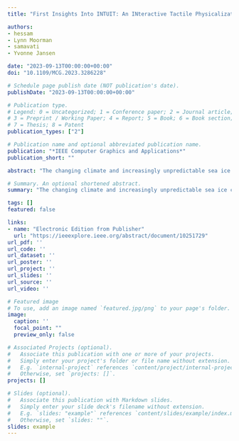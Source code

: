 ```yaml
---
title: "First Insights Into INTUIT: An INteractive Tactile Physicalization for User Interpretation of RADAR Technology"

authors:
- hessam
- Lynn Moorman
- samavati
- Yvonne Jansen

date: "2023-09-13T00:00:00+00:00"
doi: "10.1109/MCG.2023.3286228"

# Schedule page publish date (NOT publication's date).
publishDate: "2023-09-13T00:00:00+00:00"

# Publication type.
# Legend: 0 = Uncategorized; 1 = Conference paper; 2 = Journal article;
# 3 = Preprint / Working Paper; 4 = Report; 5 = Book; 6 = Book section;
# 7 = Thesis; 8 = Patent
publication_types: ["2"]

# Publication name and optional abbreviated publication name.
publication: "*IEEE Computer Graphics and Applications*"
publication_short: ""

abstract: "The changing climate and increasingly unpredictable sea ice conditions have created life-threatening risks for Inuit, the residents of the Arctic, who depend on the ice for transportation and livelihood. In response, they are turning to technology (e.g., RADAR imagery from the Canadian RADARSAT satellite) to augment their traditional knowledge of the ice and to map potential hazards. The difficulty lies in the actual RADAR interpretation process. In order to support understanding of the RADAR image content, we introduce a work-in-progress (WIP), INTUIT, a physicalization that represents the RADAR reflection strength, which is highly influenced by surface roughness, as a tactile texture. Such tactile texture is made by resampling the RADAR imagery to a number of UV cells and mapping the average brightness value of each cell to a physical variable. A proof of concept was designed for a region in Baffin Island (Nunavut) and sent to the Arctic for initial feedback. Preliminary study results are promising: it is expected that INTUIT will facilitate the interpretation learning process for RADAR imagery."

# Summary. An optional shortened abstract.
summary: "The changing climate and increasingly unpredictable sea ice conditions have created life-threatening risks for Inuit, the residents of the Arctic, who depend on the ice for transportation and livelihood. In response, they are turning to technology ..."

tags: []
featured: false

links:
- name: "Electronic Edition from Publisher"
  url: "https://ieeexplore.ieee.org/abstract/document/10251729"
url_pdf: ''
url_code: ''
url_dataset: ''
url_poster: ''
url_project: ''
url_slides: ''
url_source: ''
url_video: ''

# Featured image
# To use, add an image named `featured.jpg/png` to your page's folder. 
image:
  caption: ''
  focal_point: ""
  preview_only: false

# Associated Projects (optional).
#   Associate this publication with one or more of your projects.
#   Simply enter your project's folder or file name without extension.
#   E.g. `internal-project` references `content/project/internal-project/index.md`.
#   Otherwise, set `projects: []`.
projects: []

# Slides (optional).
#   Associate this publication with Markdown slides.
#   Simply enter your slide deck's filename without extension.
#   E.g. `slides: "example"` references `content/slides/example/index.md`.
#   Otherwise, set `slides: ""`.
slides: example
---
```

